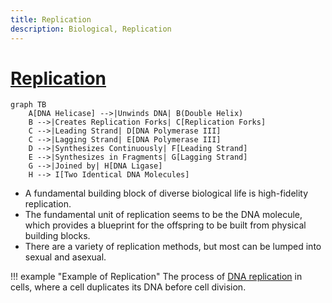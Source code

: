 ```yaml
---
title: Replication
description: Biological, Replication
---
```


# [Replication](https://en.wikipedia.org/wiki/Self-replication)

```mermaid
graph TB
    A[DNA Helicase] -->|Unwinds DNA| B(Double Helix)
    B -->|Creates Replication Forks| C[Replication Forks]
    C -->|Leading Strand| D[DNA Polymerase III]
    C -->|Lagging Strand| E[DNA Polymerase III]
    D -->|Synthesizes Continuously| F[Leading Strand]
    E -->|Synthesizes in Fragments| G[Lagging Strand]
    G -->|Joined by| H[DNA Ligase]
    H --> I[Two Identical DNA Molecules]
```

- A fundamental building block of diverse biological life is high-fidelity replication. 
- The fundamental unit of replication seems to be the DNA molecule, which provides a blueprint for the offspring to be built from physical building blocks. 
- There are a variety of replication methods, but most can be lumped into sexual and asexual.

!!! example "Example of Replication"
    The process of [DNA replication](https://en.wikipedia.org/wiki/DNA_replication) in cells, where a cell duplicates its DNA before cell division.